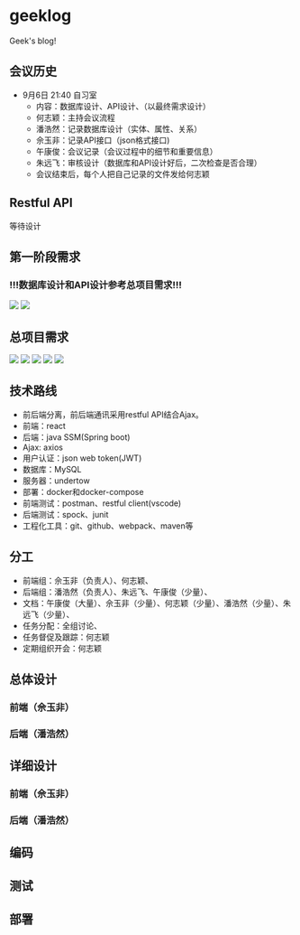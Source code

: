# geeklog
Geek's blog!

## 会议历史
- 9月6日 21:40 自习室
  - 内容：数据库设计、API设计、（以最终需求设计）
  - 何志颖：主持会议流程
  - 潘浩然：记录数据库设计（实体、属性、关系）
  - 佘玉非：记录API接口（json格式接口)
  - 午康俊：会议记录（会议过程中的细节和重要信息）
  - 朱远飞：审核设计（数据库和API设计好后，二次检查是否合理）
  - 会议结束后，每个人把自己记录的文件发给何志颖

## Restful API
等待设计

## 第一阶段需求
### !!!数据库设计和API设计参考总项目需求!!!
![](management-docs/需求/第一阶段需求1.png)
![](management-docs/需求/第一阶段需求2.png)

## 总项目需求
![](management-docs/需求/需求1.png)
![](management-docs/需求/需求2.png)
![](management-docs/需求/需求3.png)
![](management-docs/需求/需求4.png)
![](management-docs/需求/需求5.png)

## 技术路线
- 前后端分离，前后端通讯采用restful API结合Ajax。
- 前端：react
- 后端：java SSM(Spring boot)
- Ajax: axios
- 用户认证：json web token(JWT)
- 数据库：MySQL
- 服务器：undertow
- 部署：docker和docker-compose
- 前端测试：postman、restful client(vscode)
- 后端测试：spock、junit
- 工程化工具：git、github、webpack、maven等

## 分工
- 前端组：佘玉非（负责人）、何志颖、
- 后端组：潘浩然（负责人）、朱远飞、午康俊（少量）、
- 文档：午康俊（大量）、佘玉非（少量）、何志颖（少量）、潘浩然（少量）、朱远飞（少量）、
- 任务分配：全组讨论、
- 任务督促及跟踪：何志颖
- 定期组织开会：何志颖

## 总体设计

### 前端（佘玉非）

### 后端（潘浩然）

## 详细设计

### 前端（佘玉非）

### 后端（潘浩然）

## 编码

## 测试

## 部署

